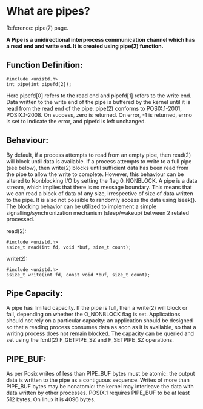 # What are pipes?

Reference: pipe(7) page.

**A Pipe is a unidirectional interprocess communication channel which has a read end and write end. It is created using pipe(2) function.**

## Function Definition:

    #include <unistd.h>
    int pipe(int pipefd[2]);

Here pipefd[0] refers to the read end and pipefd[1] refers to the write end. Data written to the write end of the pipe is buffered by the kernel until it is read from the read end of the pipe. pipe(2) conforms to POSIX.1-2001, POSIX.1-2008.
On success, zero is returned.  On error, -1 is returned, errno is set to indicate the error, and pipefd is left unchanged.

## Behaviour:
By default, if a process attempts to read from an empty pipe, then read(2) will block until data is available.  If a process attempts to write to a full pipe (see below), then write(2) blocks until sufficient data has been read from the pipe to allow the write to complete. However, this behaviour can be altered to Nonblocking I/O by setting the flag 0_NONBLOCK.
A pipe is a data stream, which implies that there is no message boundary. This means that we can read a block of data of any size, irrespective of size of data written to the pipe. It is also not possible to randomly access the data using lseek().
The blocking behavior can be utilized to implement a simple signalling/synchronization mechanism (sleep/wakeup) between 2 related processed.
 
read(2):

    #include <unistd.h>
    ssize_t read(int fd, void *buf, size_t count);

write(2):

    #include <unistd.h>
    ssize_t write(int fd, const void *buf, size_t count);

## Pipe Capacity:
A pipe has limited capacity. If the pipe is full, then a write(2) will block or fail, depending on whether the O_NONBLOCK flag is set. Applications should not rely on a particular capacity: an application should be designed so that a reading process consumes data as soon as it is available, so that a writing process does not remain blocked.
The capacity can be queried and set using the fcntl(2) F_GETPIPE_SZ and F_SETPIPE_SZ operations.

## PIPE_BUF:
As per Posix  writes of less than PIPE_BUF bytes must be atomic: the output data is written to the pipe as a contiguous sequence.  Writes of more than PIPE_BUF bytes may be nonatomic: the kernel may interleave the data with data written by other processes.  POSIX.1 requires PIPE_BUF to be at least 512 bytes. On linux it is 4096 bytes.
